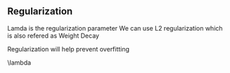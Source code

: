 ## Regularization
Lamda is the regularization parameter 
We can use L2 regularization which is also refered as Weight Decay

Regularization will help prevent overfitting 

\lambda

